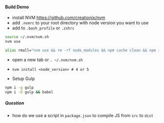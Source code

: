#### Build Demo

- install NVM https://github.com/creationix/nvm
- add `.nvmrc` to your root directory with node version you want to use
- add to `.bash_profile` or `.zshrc`
```sh
source ~/.nvm/nvm.sh
nvm use

alias rmall="nvm use && rm -rf node_modules && npm cache clean && npm i"
```
- open a new tab or `. ~/.nvm/nvm.sh`
- `nvm install <node_version> # 4 or 5`

- Setup Gulp
```sh
npm i -g gulp
npm i -D gulp && babel
```

##### Question
- how do we use a script in `package.json` to compile JS from `src` to `dist`


